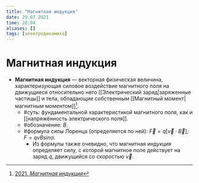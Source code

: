 ```yaml
---
title: "Магнитная индукция"
date: 29.07.2021
time: 20:04
aliases: []
tags: [электродинамика]
---
```


# Магнитная индукция

- **Магнитная индукция** — векторная физическая величина, характеризующая силовое воздействие магнитного поля на движущиеся относительно него [[Электрический заряд|заряженные частицы]] и тела, обладающие собственным [[Магнитный момент|магнитным моментом]][^1].
	- #суть: фундаментальной характеристикой магнитного поля, как и [[напряжённость электрического поля]].
	- #обозначение: $B$.
	- #формула силы Лоренца (определяется по ней): $\vec{F} = q \left[ \vec{v}  \cdot \vec{B} \right]$; $F = qvBsin\alpha$.
		- Из формулы также очевидно, что магнитная индукция определяет силу, с которой магнитное поле действует на заряд $q$, движущийся со скоростью $\vec{v}$.

[^1]: [2021. *Магнитная индукция*](zotero://select/items/1_F25GCUS8)